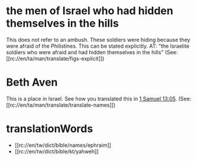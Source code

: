 # the men of Israel who had hidden themselves in the hills

This does not refer to an ambush. These soldiers were hiding because they were afraid of the Philistines. This can be stated explicitly. AT: "the Israelite soldiers who were afraid and had hidden themselves in the hills" (See: [[rc://en/ta/man/translate/figs-explicit]])

# Beth Aven

This is a place in Israel. See how you translated this in [1 Samuel 13:05](../13/05.md). (See: [[rc://en/ta/man/translate/translate-names]])

# translationWords

* [[rc://en/tw/dict/bible/names/ephraim]]
* [[rc://en/tw/dict/bible/kt/yahweh]]